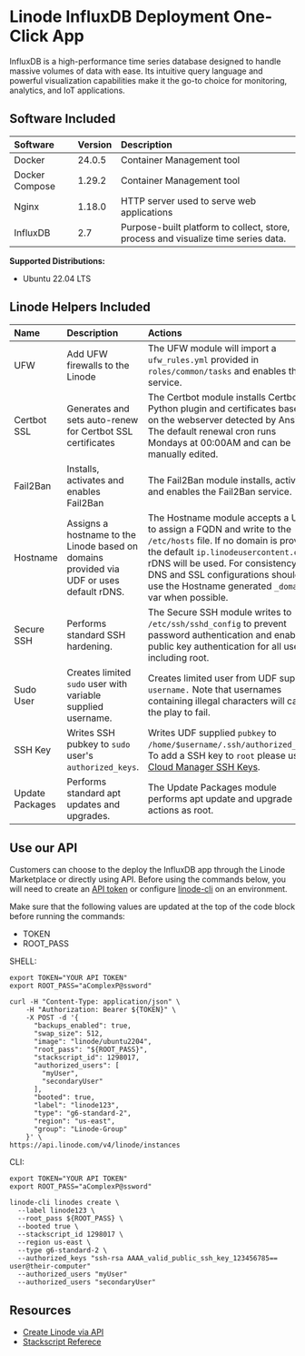 # Linode InfluxDB Deployment One-Click App

InfluxDB is a high-performance time series database designed to handle massive volumes of data with ease. Its intuitive query language and powerful visualization capabilities make it the go-to choice for monitoring, analytics, and IoT applications.

## Software Included

| Software  | Version   | Description   |
| :---      | :----     | :---          |
| Docker    | 24.0.5    | Container Management tool |
| Docker Compose    | 1.29.2    | Container Management tool |
| Nginx    | 1.18.0    | HTTP server used to serve web applications |
| InfluxDB | 2.7 | Purpose-built platform to collect, store, process and visualize time series data. |


**Supported Distributions:**

- Ubuntu 22.04 LTS

## Linode Helpers Included

| Name | Description | Actions
| :--- | :---        | :---
| UFW   | Add UFW firewalls to the Linode  | The UFW module will import a `ufw_rules.yml` provided in `roles/common/tasks` and enables the service.  |
| Certbot SSL   | Generates and sets auto-renew for Certbot SSL certificates  | The Certbot module installs Certbot Python plugin and certificates based on the webserver detected by Ansible. The default renewal cron runs Mondays at 00:00AM and can be manually edited. |
| Fail2Ban   | Installs, activates and enables Fail2Ban  | The Fail2Ban module installs, activates and enables the Fail2Ban service.   |
| Hostname   | Assigns a hostname to the Linode based on domains provided via UDF or uses default rDNS. | The Hostname module accepts a UDF to assign a FQDN and write to the `/etc/hosts` file. If no domain is provided the default `ip.linodeusercontent.com` rDNS will be used. For consistency, DNS and SSL configurations should use the Hostname generated `_domain` var when possible. |
| Secure SSH   | Performs standard SSH hardening.  | The Secure SSH module writes to `/etc/ssh/sshd_config` to prevent password authentication and enable public key authentication for all users, including root.  |  
| Sudo User  | Creates limited `sudo` user with variable supplied username.  | Creates limited user from UDF supplied `username.` Note that usernames containing illegal characters will cause the play to fail. |
| SSH Key   | Writes SSH pubkey to `sudo` user's `authorized_keys`.  | Writes UDF supplied `pubkey` to `/home/$username/.ssh/authorized_keys`. To add a SSH key to `root` please use [Cloud Manager SSH Keys](https://www.linode.com/docs/products/tools/cloud-manager/guides/manage-ssh-keys/).   |
| Update Packages   | Performs standard apt updates and upgrades. | The Update Packages module performs apt update and upgrade actions as root.  |

## Use our API

Customers can choose to the deploy the InfluxDB app through the Linode Marketplace or directly using API. Before using the commands below, you will need to create an [API token](https://www.linode.com/docs/products/tools/linode-api/get-started/#create-an-api-token) or configure [linode-cli](https://www.linode.com/products/cli/) on an environment.

Make sure that the following values are updated at the top of the code block before running the commands:
- TOKEN
- ROOT_PASS

SHELL:
```
export TOKEN="YOUR API TOKEN"
export ROOT_PASS="aComplexP@ssword"

curl -H "Content-Type: application/json" \
    -H "Authorization: Bearer ${TOKEN}" \
    -X POST -d '{
      "backups_enabled": true,
      "swap_size": 512,
      "image": "linode/ubuntu2204",
      "root_pass": "${ROOT_PASS}",
      "stackscript_id": 1298017,
      "authorized_users": [
        "myUser",
        "secondaryUser"
      ],
      "booted": true,
      "label": "linode123",
      "type": "g6-standard-2",
      "region": "us-east",
      "group": "Linode-Group"
    }' \
https://api.linode.com/v4/linode/instances
```

CLI:
```
export TOKEN="YOUR API TOKEN"
export ROOT_PASS="aComplexP@ssword"

linode-cli linodes create \
  --label linode123 \
  --root_pass ${ROOT_PASS} \
  --booted true \
  --stackscript_id 1298017 \
  --region us-east \
  --type g6-standard-2 \
  --authorized_keys "ssh-rsa AAAA_valid_public_ssh_key_123456785== user@their-computer"
  --authorized_users "myUser"
  --authorized_users "secondaryUser"
```

## Resources

- [Create Linode via API](https://www.linode.com/docs/api/linode-instances/#linode-create)
- [Stackscript Referece](https://www.linode.com/docs/guides/writing-scripts-for-use-with-linode-stackscripts-a-tutorial/#user-defined-fields-udfs)
